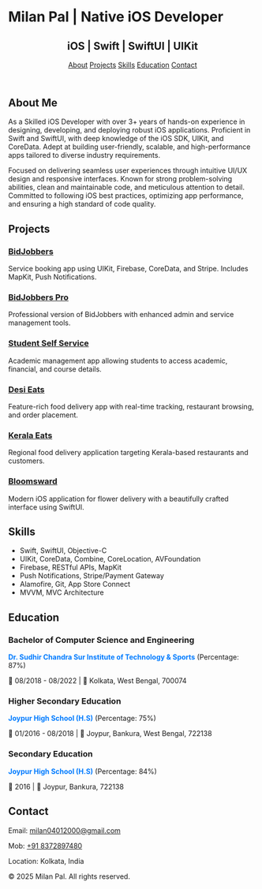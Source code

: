 <!DOCTYPE html>
<html lang="en">
<head>
  <meta charset="UTF-8">
  <meta name="viewport" content="width=device-width, initial-scale=1.0">
  <h1>Milan Pal | Native iOS Developer</h1> <!-- ✅ This is correct -->
  <link rel="stylesheet" href="style.css">
</head>

  
<body>
  <header>
    <h2> iOS | Swift | SwiftUI | UIKit</h2>
    <nav>
      <a href="#about">About</a>
      <a href="#projects">Projects</a>
      <a href="#skills">Skills</a>
      <a href="#education">Education</a>
      <a href="#contact">Contact</a>
    </nav>
  </header>

  <section id="about">
    <h2>About Me</h2>
    <p>As a Skilled iOS Developer with over 3+ years of hands-on experience in designing, developing, and deploying robust iOS applications. Proficient in Swift and SwiftUI, with deep knowledge of the iOS SDK, UIKit, and CoreData. Adept at building user-friendly, scalable, and high-performance apps tailored to diverse industry requirements.

Focused on delivering seamless user experiences through intuitive UI/UX design and responsive interfaces. Known for strong problem-solving abilities, clean and maintainable code, and meticulous attention to detail. Committed to following iOS best practices, optimizing app performance, and ensuring a high standard of code quality.</p>
  </section>

  <section id="projects">
    <h2>Projects</h2>
    <div class="project">
      <h3><a href="https://apps.apple.com/in/app/bidjobbers/id1516990887">BidJobbers</a></h3>
      <p>Service booking app using UIKit, Firebase, CoreData, and Stripe. Includes MapKit, Push Notifications.</p>
    </div>
    <div class="project">
      <h3><a href="https://apps.apple.com/in/app/bidjobbers-pro/id1516991289">BidJobbers Pro</a></h3>
      <p>Professional version of BidJobbers with enhanced admin and service management tools.</p>
    </div>
    <div class="project">
      <h3><a href="https://apps.apple.com/us/app/student-self-service/id6499200823">Student Self Service</a></h3>
      <p>Academic management app allowing students to access academic, financial, and course details.</p>
    </div>
    <div class="project">
      <h3><a href="https://apps.apple.com/in/app/desi-eats/id1626964947">Desi Eats</a></h3>
      <p>Feature-rich food delivery app with real-time tracking, restaurant browsing, and order placement.</p>
    </div>
    <div class="project">
      <h3><a href="https://apps.apple.com/in/app/kerala-eats/id1572846103">Kerala Eats</a></h3>
      <p>Regional food delivery application targeting Kerala-based restaurants and customers.</p>
    </div>
    <div class="project">
      <h3><a href="https://apps.apple.com/dk/app/bloomsward/id6482295195">Bloomsward</a></h3>
      <p>Modern iOS application for flower delivery with a beautifully crafted interface using SwiftUI.</p>
    </div>
  </section>

  <section id="skills">
    <h2>Skills</h2>
    <ul>
      <li>Swift, SwiftUI, Objective-C</li>
      <li>UIKit, CoreData, Combine, CoreLocation, AVFoundation</li>
      <li>Firebase, RESTful APIs, MapKit</li>
      <li>Push Notifications, Stripe/Payment Gateway</li>
      <li>Alamofire, Git, App Store Connect</li>
      <li>MVVM, MVC Architecture</li>
    </ul>
  </section>

  <section id="education">
    <h2>Education</h2>
    <div class="education">
      <h3>Bachelor of Computer Science and Engineering</h3>
      <p><strong style="color:#007bff;">Dr. Sudhir Chandra Sur Institute of Technology & Sports</strong> (Percentage: 87%)</p>
      <p>📅 08/2018 - 08/2022  |  📍 Kolkata, West Bengal, 700074</p>
    </div>
    <div class="education">
      <h3>Higher Secondary Education</h3>
      <p><strong style="color:#007bff;">Joypur High School (H.S)</strong> (Percentage: 75%)</p>
      <p>📅 01/2016 - 08/2018  |  📍 Joypur, Bankura, West Bengal, 722138</p>
    </div>
    <div class="education">
      <h3>Secondary Education</h3>
      <p><strong style="color:#007bff;">Joypur High School (H.S)</strong> (Percentage: 84%)</p>
      <p>📅 2016  |  📍 Joypur, Bankura, 722138</p>
    </div>
  </section>

  <section id="contact">
    <h2>Contact</h2>
    <p>Email: <a href="mailto:milan04012000@gmail.com">milan04012000@gmail.com</a></p>
    <p>Mob: <a href="tel:8372897480"> +91 8372897480</a></p>
    <p>Location: Kolkata, India</p>
  </section>

  <footer>
    <p>&copy; 2025 Milan Pal. All rights reserved.</p>
  </footer>
</body>
</html>
